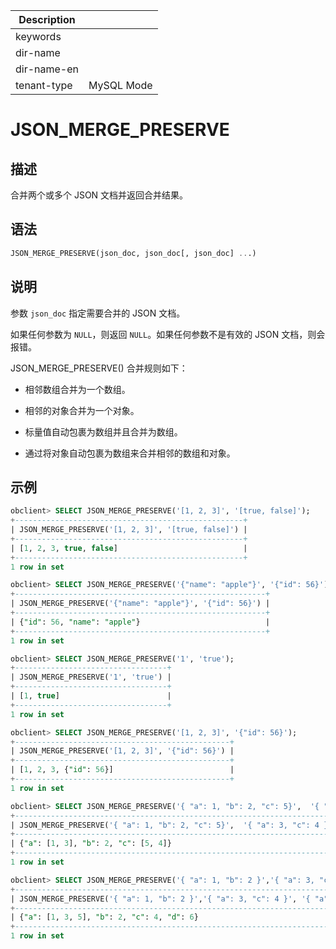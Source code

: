 | Description   |                 |
|---------------|-----------------|
| keywords      |                 |
| dir-name      |                 |
| dir-name-en   |                 |
| tenant-type   | MySQL Mode      |

# JSON_MERGE_PRESERVE

## 描述

合并两个或多个 JSON 文档并返回合并结果。

## 语法

```sql
JSON_MERGE_PRESERVE(json_doc, json_doc[, json_doc] ...)
```

## 说明

参数 `json_doc` 指定需要合并的 JSON 文档。

如果任何参数为 `NULL`，则返回 `NULL`。如果任何参数不是有效的 JSON 文档，则会报错。

JSON_MERGE_PRESERVE() 合并规则如下：

* 相邻数组合并为一个数组。

* 相邻的对象合并为一个对象。

* 标量值自动包裹为数组并且合并为数组。

* 通过将对象自动包裹为数组来合并相邻的数组和对象。

## 示例

```sql
obclient> SELECT JSON_MERGE_PRESERVE('[1, 2, 3]', '[true, false]');
+---------------------------------------------------+
| JSON_MERGE_PRESERVE('[1, 2, 3]', '[true, false]') |
+---------------------------------------------------+
| [1, 2, 3, true, false]                            |
+---------------------------------------------------+
1 row in set

obclient> SELECT JSON_MERGE_PRESERVE('{"name": "apple"}', '{"id": 56}');
+--------------------------------------------------------+
| JSON_MERGE_PRESERVE('{"name": "apple"}', '{"id": 56}') |
+--------------------------------------------------------+
| {"id": 56, "name": "apple"}                            |
+--------------------------------------------------------+
1 row in set

obclient> SELECT JSON_MERGE_PRESERVE('1', 'true');
+----------------------------------+
| JSON_MERGE_PRESERVE('1', 'true') |
+----------------------------------+
| [1, true]                        |
+----------------------------------+
1 row in set

obclient> SELECT JSON_MERGE_PRESERVE('[1, 2, 3]', '{"id": 56}');
+------------------------------------------------+
| JSON_MERGE_PRESERVE('[1, 2, 3]', '{"id": 56}') |
+------------------------------------------------+
| [1, 2, 3, {"id": 56}]                          |
+------------------------------------------------+
1 row in set

obclient> SELECT JSON_MERGE_PRESERVE('{ "a": 1, "b": 2, "c": 5}',  '{ "a": 3, "c": 4 }');
+-------------------------------------------------------------------------+
| JSON_MERGE_PRESERVE('{ "a": 1, "b": 2, "c": 5}',  '{ "a": 3, "c": 4 }') |
+-------------------------------------------------------------------------+
| {"a": [1, 3], "b": 2, "c": [5, 4]}                                      |
+-------------------------------------------------------------------------+
1 row in set

obclient> SELECT JSON_MERGE_PRESERVE('{ "a": 1, "b": 2 }','{ "a": 3, "c": 4 }', '{ "a": 5, "d": 6 }');
+--------------------------------------------------------------------------------------+
| JSON_MERGE_PRESERVE('{ "a": 1, "b": 2 }','{ "a": 3, "c": 4 }', '{ "a": 5, "d": 6 }') |
+--------------------------------------------------------------------------------------+
| {"a": [1, 3, 5], "b": 2, "c": 4, "d": 6}                                             |
+--------------------------------------------------------------------------------------+
1 row in set
```
